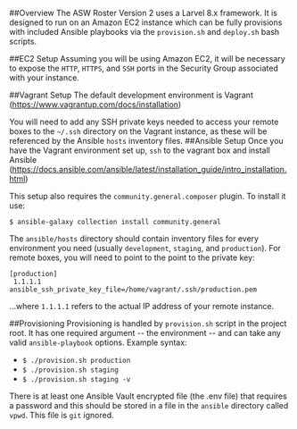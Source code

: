 ##Overview
The ASW Roster Version 2 uses a Larvel 8.x framework. It is designed to run on an Amazon EC2 instance which can be fully provisions with included Ansible playbooks via the `provision.sh` and `deploy.sh` bash scripts. 

##EC2 Setup
Assuming you will be using Amazon EC2, it will be necessary to expose the `HTTP`, `HTTPS`, and `SSH` ports in the Security Group associated with your instance.
 
##Vagrant Setup
The default development environment is Vagrant (https://www.vagrantup.com/docs/installation)

You will need to add any SSH private keys needed to access your remote boxes to the `~/.ssh` directory on the Vagrant instance, as these will be referenced by the Ansible `hosts` inventory files.
##Ansible Setup
Once you have the Vagrant environment set up, `ssh` to the vagrant box and install Ansible (https://docs.ansible.com/ansible/latest/installation_guide/intro_installation.html)

This setup also requires the `community.general.composer` plugin. To install it use: 

`$ ansible-galaxy collection install community.general`

The `ansible/hosts` directory should contain inventory files for every environment you need (usually `development`, `staging`, and `production`). For remote boxes, you will need to point to the point to the private key:

```
[production]
 1.1.1.1 ansible_ssh_private_key_file=/home/vagrant/.ssh/production.pem
```
...where `1.1.1.1` refers to the actual IP address of your remote instance.

##Provisioning 
Provisioning is handled by `provision.sh` script in the project root.  It has one required argument -- the environment -- and can take any valid `ansible-playbook` options. Example syntax:

- `$ ./provision.sh production` 
- `$ ./provision.sh staging` 
- `$ ./provision.sh staging -v`

There is at least one Ansible Vault encrypted file (the .env file) that requires a password and this should be stored in a file in the `ansible` directory called `vpwd`.  This file is `git` ignored.
